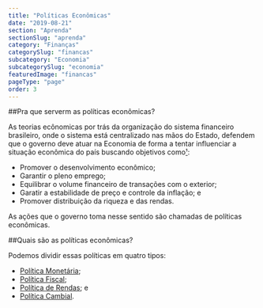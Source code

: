 ```yaml
---
title: "Políticas Econômicas"
date: "2019-08-21"
section: "Aprenda"
sectionSlug: "aprenda"
category: "Finanças"
categorySlug: "financas"
subcategory: "Economia"
subcategorySlug: "economia"
featuredImage: "financas"
pageType: "page"
order: 3
---
```


##Pra que serverm as políticas econômicas?

As teorias ecônomicas por trás da organização do sistema financeiro brasileiro, onde o sistema está centralizado nas mãos do Estado, defendem que o governo deve atuar na Economia de forma a tentar influenciar a situação econômica do país buscando objetivos como[¹](#1):

- Promover o desenvolvimento econômico;
- Garantir o pleno emprego;
- Equilibrar o volume financeiro de transações com o exterior;
- Garatir a estabilidade de preço e controle da inflação; e
- Promover distribuição da riqueza e das rendas.

As ações que o governo toma nesse sentido são chamadas de políticas econômicas.

##Quais são as políticas econômicas?

Podemos dividir essas políticas em quatro tipos:

- [Política Monetária](/financas/economia/politica-monetaria);
- [Política Fiscal](/financas/economia/politica-fiscal);
- [Política de Rendas](/financas/economia/politica-de-rendas); e
- [Política Cambial](/financas/economia/politica-cambial).

